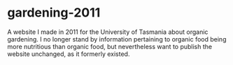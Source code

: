 # gardening-2011
A website I made in 2011 for the University of Tasmania about organic gardening. I no longer stand by information pertaining to organic food being more nutritious than organic food, but nevertheless want to publish the website unchanged, as it formerly existed.
